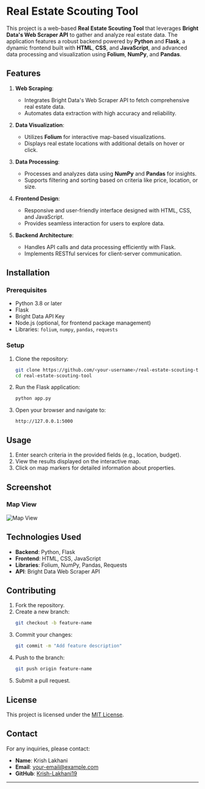 # Real Estate Scouting Tool

This project is a web-based **Real Estate Scouting Tool** that leverages **Bright Data's Web Scraper API** to gather and analyze real estate data. The application features a robust backend powered by **Python** and **Flask**, a dynamic frontend built with **HTML**, **CSS**, and **JavaScript**, and advanced data processing and visualization using **Folium**, **NumPy**, and **Pandas**.

## Features

1. **Web Scraping**:
   - Integrates Bright Data's Web Scraper API to fetch comprehensive real estate data.
   - Automates data extraction with high accuracy and reliability.

2. **Data Visualization**:
   - Utilizes **Folium** for interactive map-based visualizations.
   - Displays real estate locations with additional details on hover or click.

3. **Data Processing**:
   - Processes and analyzes data using **NumPy** and **Pandas** for insights.
   - Supports filtering and sorting based on criteria like price, location, or size.

4. **Frontend Design**:
   - Responsive and user-friendly interface designed with HTML, CSS, and JavaScript.
   - Provides seamless interaction for users to explore data.

5. **Backend Architecture**:
   - Handles API calls and data processing efficiently with Flask.
   - Implements RESTful services for client-server communication.

## Installation

### Prerequisites
- Python 3.8 or later
- Flask
- Bright Data API Key
- Node.js (optional, for frontend package management)
- Libraries: `folium`, `numpy`, `pandas`, `requests`

### Setup
1. Clone the repository:
   ```bash
   git clone https://github.com/<your-username>/real-estate-scouting-tool.git
   cd real-estate-scouting-tool
   ```

2. Run the Flask application:
   ```bash
   python app.py
   ```

3. Open your browser and navigate to:
   ```
   http://127.0.0.1:5000
   ```

## Usage

1. Enter search criteria in the provided fields (e.g., location, budget).
2. View the results displayed on the interactive map.
3. Click on map markers for detailed information about properties.

## Screenshot
### Map View
![Map View](https://via.placeholder.com/800x400.png?text=Map+View+Screenshot)

## Technologies Used

- **Backend**: Python, Flask
- **Frontend**: HTML, CSS, JavaScript
- **Libraries**: Folium, NumPy, Pandas, Requests
- **API**: Bright Data Web Scraper API

## Contributing

1. Fork the repository.
2. Create a new branch:
   ```bash
   git checkout -b feature-name
   ```
3. Commit your changes:
   ```bash
   git commit -m "Add feature description"
   ```
4. Push to the branch:
   ```bash
   git push origin feature-name
   ```
5. Submit a pull request.

## License
This project is licensed under the [MIT License](LICENSE).

## Contact
For any inquiries, please contact:
- **Name**: Krish Lakhani
- **Email**: [your-email@example.com](mailto:krishlakhani46767@gmail.com)
- **GitHub**: [Krish-Lakhani19](https://github.com/Krish-Lakhani19)

---

